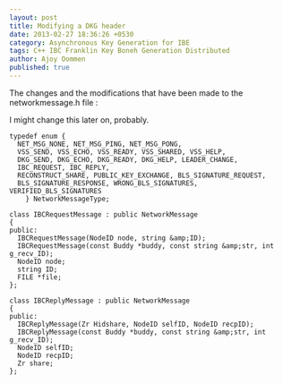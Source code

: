 ```yaml
---
layout: post
title: Modifying a DKG header
date: 2013-02-27 18:36:26 +0530
category: Asynchronous Key Generation for IBE
tags: C++ IBC Franklin Key Boneh Generation Distributed
author: Ajoy Oommen
published: true
---
```

The changes and the modifications that have been made to the networkmessage.h file :

I might change this later on, probably.

    typedef enum {
      NET_MSG_NONE, NET_MSG_PING, NET_MSG_PONG,
      VSS_SEND, VSS_ECHO, VSS_READY, VSS_SHARED, VSS_HELP,
      DKG_SEND, DKG_ECHO, DKG_READY, DKG_HELP, LEADER_CHANGE,
      IBC_REQUEST, IBC_REPLY,
      RECONSTRUCT_SHARE, PUBLIC_KEY_EXCHANGE, BLS_SIGNATURE_REQUEST,
      BLS_SIGNATURE_RESPONSE, WRONG_BLS_SIGNATURES, VERIFIED_BLS_SIGNATURES
        } NetworkMessageType;
     
    class IBCRequestMessage : public NetworkMessage
    {
    public:
      IBCRequestMessage(NodeID node, string &amp;ID);
      IBCRequestMessage(const Buddy *buddy, const string &amp;str, int g_recv_ID);
      NodeID node; 
      string ID;
      FILE *file;
    };
     
    class IBCReplyMessage : public NetworkMessage
    {
    public:
      IBCReplyMessage(Zr Hidshare, NodeID selfID, NodeID recpID);
      IBCReplyMessage(const Buddy *buddy, const string &amp;str, int g_recv_ID);
      NodeID selfID;
      NodeID recpID;
      Zr share;
    };
